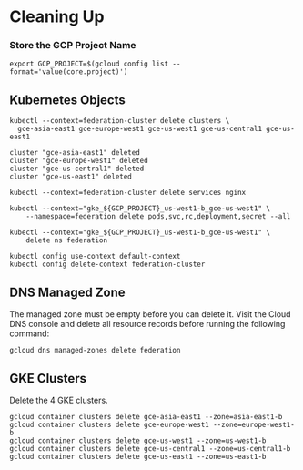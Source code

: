 # Cleaning Up

### Store the GCP Project Name

```
export GCP_PROJECT=$(gcloud config list --format='value(core.project)')
```

## Kubernetes Objects

```
kubectl --context=federation-cluster delete clusters \
  gce-asia-east1 gce-europe-west1 gce-us-west1 gce-us-central1 gce-us-east1
```
```
cluster "gce-asia-east1" deleted
cluster "gce-europe-west1" deleted
cluster "gce-us-central1" deleted
cluster "gce-us-east1" deleted
```

```
kubectl --context=federation-cluster delete services nginx
```

```
kubectl --context="gke_${GCP_PROJECT}_us-west1-b_gce-us-west1" \
    --namespace=federation delete pods,svc,rc,deployment,secret --all
```

```
kubectl --context="gke_${GCP_PROJECT}_us-west1-b_gce-us-west1" \
    delete ns federation
```

```
kubectl config use-context default-context
kubectl config delete-context federation-cluster
```

## DNS Managed Zone

The managed zone must be empty before you can delete it. Visit the Cloud DNS console and delete all resource records before running the following command:

```
gcloud dns managed-zones delete federation
```

## GKE Clusters

Delete the 4 GKE clusters.

```
gcloud container clusters delete gce-asia-east1 --zone=asia-east1-b
gcloud container clusters delete gce-europe-west1 --zone=europe-west1-b
gcloud container clusters delete gce-us-west1 --zone=us-west1-b
gcloud container clusters delete gce-us-central1 --zone=us-central1-b
gcloud container clusters delete gce-us-east1 --zone=us-east1-b
```
